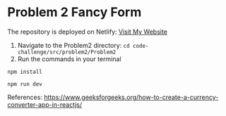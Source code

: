 # Problem 2 Fancy Form

The repository is deployed on Netlify:
[Visit My Website](https://idyllic-panda-17c188.netlify.app/)

1. Navigate to the Problem2 directory:
  ```cd code-challenge/src/problem2/Problem2```
2.  Run the commands in your terminal
```shell
npm install

npm run dev
```
    

 



References:
https://www.geeksforgeeks.org/how-to-create-a-currency-converter-app-in-reactjs/
